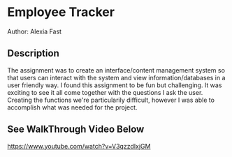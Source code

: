 # Employee Tracker
Author: Alexia Fast

## Description

The assignment was to create an interface/content management system so that users can interact with the system and view information/databases in a user friendly way. I found this assignment to be fun but challenging. It was exciting to see it all come together with the questions I ask the user. Creating the functions we're particularily difficult, however I was able to accomplish what was needed for the project.

## See WalkThrough Video Below

https://www.youtube.com/watch?v=V3qzzdIxjGM